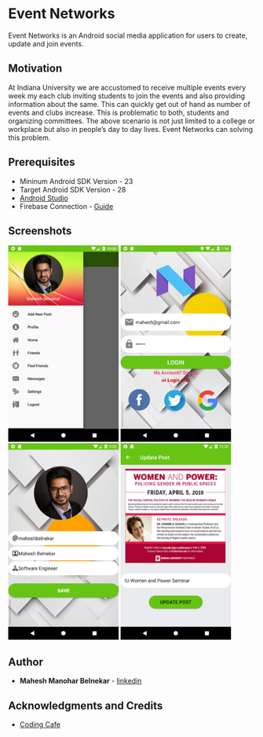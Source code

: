 # Event Networks

Event Networks is an Android social media application for users to create, update and join events. 

## Motivation
At Indiana University we are accustomed to receive multiple events every week my each club inviting students to join the events and also providing information about the same.
This can quickly get out of hand as number of events and clubs increase. This is problematic to both, students and organizing committees.
The above scenario is not just limited to a college or workplace but also in people’s day to day lives. Event Networks can solving this problem.

## Prerequisites
- Mininum Android SDK Version - 23
- Target Android SDK Version - 28
- [Android Studio](https://developer.android.com/studio/)
- Firebase Connection - [Guide](https://developer.android.com/studio/write/firebase)

## Screenshots
<img src="/screenshots/Home_Nav.png" height = "400" alt="Home Screen"> <img src="/screenshots/Login.png" height = "400" alt="Home Screen">
<img src="/screenshots/Setup.png" height = "400" alt="Home Screen"> <img src="/screenshots/Post_New.png" height = "400" alt="Home Screen">

## Author

* **Mahesh Manohar Belnekar** - [linkedin](https://www.linkedin.com/in/maheshbelnekar/)

## Acknowledgments and Credits

* [Coding Cafe](https://www.youtube.com/channel/UCIHBIPape0dWHKANkivrcJw)

